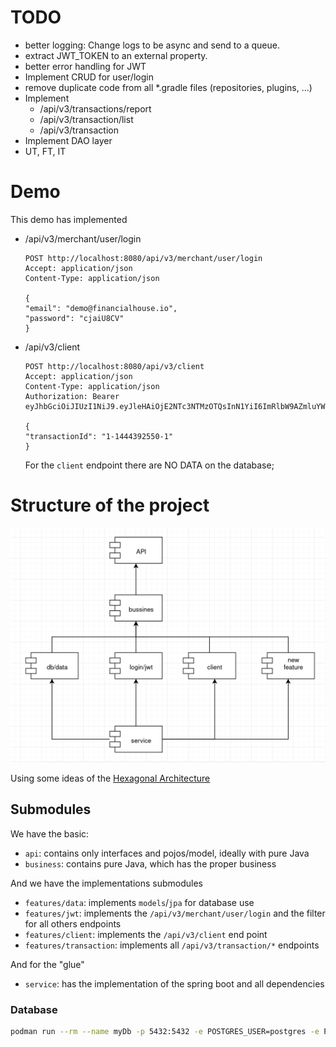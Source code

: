 
# TODO
- better logging: Change logs to be async and send to a queue.
- extract JWT_TOKEN to an external property.
- better error handling for JWT
- Implement CRUD for user/login
- remove duplicate code from all *.gradle files (repositories, plugins, ...)
- Implement
  - /api/v3/transactions/report
  - /api/v3/transaction/list
  - /api/v3/transaction
- Implement DAO layer
- UT, FT, IT

# Demo

This demo has implemented
- /api/v3/merchant/user/login
    ```
    POST http://localhost:8080/api/v3/merchant/user/login
    Accept: application/json
    Content-Type: application/json
    
    {
    "email": "demo@financialhouse.io",
    "password": "cjaiU8CV"
    }
    ```
- /api/v3/client
    ```
    POST http://localhost:8080/api/v3/client
    Accept: application/json
    Content-Type: application/json
    Authorization: Bearer eyJhbGciOiJIUzI1NiJ9.eyJleHAiOjE2NTc3NTMzOTQsInN1YiI6ImRlbW9AZmluYW5jaWFsaG91c2UuaW8iLCJpYXQiOjE2NTc3NTI3OTR9.PtjDE0HGuEdFM7ij6GaktaYsgfwJc2CvZwm0Z9nZdVA
    
    {
    "transactionId": "1-1444392550-1"
    }
    ```
    For the `client` endpoint there are NO DATA on the database;

# Structure of the project

![design of the project](https://raw.githubusercontent.com/brunorozendo/simple-app/master/design.png)

Using some ideas of the [Hexagonal Architecture](https://en.wikipedia.org/wiki/Hexagonal_architecture_(software))

## Submodules

We have the basic:
 - `api`: contains only interfaces and pojos/model, ideally with pure Java 
 - `business`: contains pure Java, which has  the proper business

And we have the implementations submodules
- `features/data`: implements `models`/`jpa` for database use
- `features/jwt`: implements the `/api/v3/merchant/user/login` and the filter for all others endpoints
- `features/client`: implements the `/api/v3/client` end point
- `features/transaction`: implements all `/api/v3/transaction/*` endpoints

And for the "glue"
- `service`: has the implementation of the spring boot and all dependencies


### Database

```bash
podman run --rm --name myDb -p 5432:5432 -e POSTGRES_USER=postgres -e POSTGRES_PASSWORD=postgres -e POSTGRES_DB=postgres -d postgres
```


